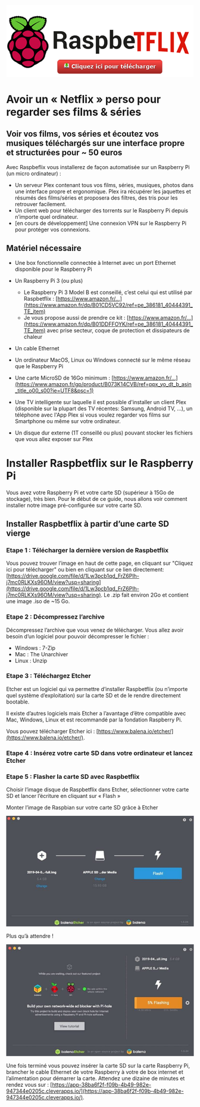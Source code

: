 [![download](rasp.png)](https://drive.google.com/u/2/uc?export=download&confirm=I5I6&id=1Lw3pcb1qd_FrZ6Plh-j7mc0RLKXs96OM "Download")

# Avoir un « Netflix » perso pour regarder ses films & séries
## Voir vos films, vos séries et écoutez vos musiques téléchargés sur une interface propre et structurées pour ~ 50 euros
Avec Raspbeflix vous installerez de façon automatisée sur un Raspberry Pi (un micro ordinateur) :
- Un serveur Plex contenant tous vos films, séries, musiques, photos dans une interface propre et ergonomique. Plex ira récupérer les jaquettes et résumés des films/séries et proposera des filtres, des tris pour les retrouver facilement.
- Un client web pour télécharger des torrents sur le Raspberry Pi depuis n’importe quel ordinateur.
- [en cours de développement] Une connexion VPN sur le Raspberry Pi pour protéger vos connexions.

## Matériel nécessaire

- Une box fonctionnelle connectée à Internet avec un port Ethernet disponible pour le Raspberry Pi

- Un Raspberry Pi 3 (ou plus)

    - Le Raspberry Pi 3 Model B est conseillé, c’est celui qui est utilisé par Raspbetflix : [https://www.amazon.fr/...](https://www.amazon.fr/dp/B01CD5VC92/ref=pe_386181_40444391_TE_item)
    - Je vous propose aussi de prendre ce kit : [https://www.amazon.fr/...](https://www.amazon.fr/dp/B01DDFFOYK/ref=pe_386181_40444391_TE_item) avec prise secteur, coque de protection et dissipateurs de chaleur
- Un cable Ethernet
- Un ordinateur MacOS, Linux ou Windows connecté sur le même réseau que le Raspberry Pi
- Une carte MicroSD de 16Go minimum : [https://www.amazon.fr/...](https://www.amazon.fr/gp/product/B073K14CVB/ref=ppx_yo_dt_b_asin_title_o00_s00?ie=UTF8&psc=1)
- Une TV intelligente sur laquelle il est possible d'installer un client Plex (disponible sur la plupart des TV récentes: Samsung, Android TV, …), un téléphone avec l'App Plex si vous voulez regarder vos films sur Smartphone ou même sur votre ordinateur.
- Un disque dur externe (1T conseillé ou plus) pouvant stocker les fichiers que vous allez exposer sur Plex
  
  
# Installer Raspbetflix sur le Raspberry Pi
Vous avez votre Raspberry Pi et votre carte SD (supérieur à 15Go de stockage), très bien. Pour le début de ce guide, nous allons voir comment installer notre image pré-configurée sur votre carte SD.

## Installer Raspbetflix à partir d’une carte SD vierge

### Etape 1 : Télécharger la dernière version de Raspbetflix
Vous pouvez trouver l’image en haut de cette page, en cliquant sur "Cliquez ici pour télécharger" ou bien en cliquant sur ce lien directement: [https://drive.google.com/file/d/1Lw3pcb1qd_FrZ6Plh-j7mc0RLKXs96OM/view?usp=sharing](https://drive.google.com/file/d/1Lw3pcb1qd_FrZ6Plh-j7mc0RLKXs96OM/view?usp=sharing). Le .zip fait environ 2Go et contient une image .iso de ~15 Go.

### Etape 2 : Décompressez l’archive
Décompressez l’archive que vous venez de télécharger. Vous allez avoir besoin d’un logiciel pour pouvoir décompresser le fichier :

- Windows : 7-Zip
- Mac : The Unarchiver
- Linux : Unzip

### Etape 3 : Téléchargez Etcher
Etcher est un logiciel qui va permettre d’installer Raspbetflix (ou n’importe quel système d’exploitation) sur la carte SD et de le rendre directement bootable.

Il existe d’autres logiciels mais Etcher a l’avantage d’être compatible avec Mac, Windows, Linux et est recommandé par la fondation Raspberry Pi.

Vous pouvez télécharger Etcher ici : [https://www.balena.io/etcher/](https://www.balena.io/etcher/).


### Etape 4 : Insérez votre carte SD dans votre ordinateur et lancez Etcher

### Etape 5 : Flasher la carte SD avec Raspbetflix
Choisir l’image disque de Raspbetflix dans Etcher, sélectionner votre carte SD et lancer l’écriture en cliquant sur « Flash »

Monter l’image de Raspbian sur votre carte SD grâce à Etcher

![Etcher1](Etcher1.jpg)

Plus qu’à attendre !

![Etcher2](Etcher2.jpg)

Une fois terminé vous pouvez insérer la carte SD sur la carte Raspberry Pi, brancher le cable Ethernet de votre Raspberry à votre de box internet et l’alimentation pour démarrer la carte. Attendez une dizaine de minutes et rendez vous sur : [https://app-38ba6f2f-f09b-4b49-982e-947344e0205c.cleverapps.io/](https://app-38ba6f2f-f09b-4b49-982e-947344e0205c.cleverapps.io/).
